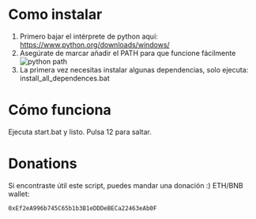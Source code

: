# Como instalar
1) Primero bajar el intérprete de python aquí:
https://www.python.org/downloads/windows/
2) Asegúrate de marcar añadir el PATH para que funcione fácilmente
![python path](https://i.imgur.com/pAIyWDT.png)
3) La primera vez necesitas instalar algunas dependencias, solo ejecuta:
install_all_dependences.bat

# Cómo funciona
Ejecuta start.bat y listo. Pulsa 12 para saltar.

# Donations
Si encontraste útil este script, puedes mandar una donación :)
ETH/BNB wallet:
```sh
0xEf2eA996b745C65b1b3B1eDDDeBECa22463eAb0F
```
